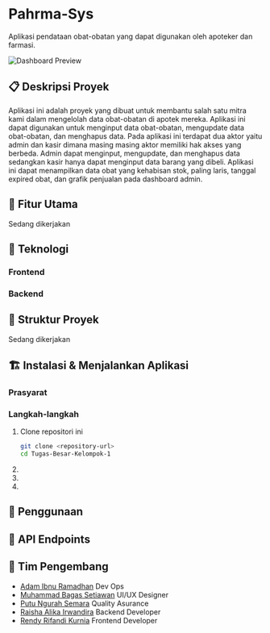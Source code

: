 # Pahrma-Sys

Aplikasi pendataan obat-obatan yang dapat digunakan oleh apoteker dan farmasi.

![Dashboard Preview](dashboard.png)

## 📋 Deskripsi Proyek

Aplikasi ini adalah proyek yang dibuat untuk membantu salah satu mitra kami dalam mengelolah data obat-obatan di apotek mereka. Aplikasi ini dapat digunakan untuk menginput data obat-obatan, mengupdate data obat-obatan, dan menghapus data. Pada aplikasi ini terdapat dua aktor yaitu admin dan kasir dimana masing masing aktor memiliki hak akses yang berbeda. Admin dapat menginput, mengupdate, dan menghapus data sedangkan kasir hanya dapat menginput data barang yang dibeli. Aplikasi ini dapat menampilkan data obat yang kehabisan stok, paling laris, tanggal expired obat, dan grafik penjualan pada dashboard admin.

## 🚀 Fitur Utama

Sedang dikerjakan

## 🔧 Teknologi


### Frontend
### Backend


## 📂 Struktur Proyek

Sedang dikerjakan

## 🏗️ Instalasi & Menjalankan Aplikasi

### Prasyarat


### Langkah-langkah

1. Clone repositori ini
   ```bash
   git clone <repository-url>
   cd Tugas-Besar-Kelompok-1
   ```

2. 
3. 
4. 

## 📝 Penggunaan


## 🔗 API Endpoints


## 👥 Tim Pengembang

- [Adam Ibnu Ramadhan](https://github.com/adamimir) Dev Ops
- [Muhammad Bagas Setiawan](https://github.com/Gascrow) UI/UX Designer
- [Putu Ngurah Semara](https://github.com/PutuNgurahSemara) Quality Asurance 
- [Raisha Alika Irwandira](https://github.com/disnejy) Backend Developer
- [Rendy Rifandi Kurnia](https://github.com/NorEndGate) Frontend Developer



